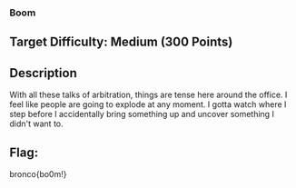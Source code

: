 ### Boom

## Target Difficulty: Medium (300 Points)

## Description

With all these talks of arbitration, things are tense here around the office. I feel like people are going to explode at any moment. I gotta watch where I step before I accidentally bring something up and uncover something I didn't want to.

## Flag:
bronco{bo0m!}